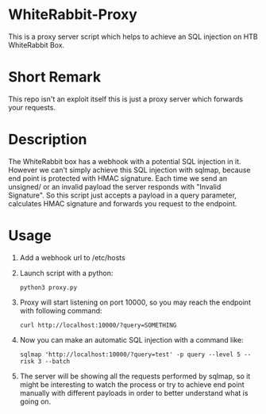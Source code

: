 # WhiteRabbit-Proxy
This is a proxy server script which helps to achieve an SQL injection on HTB WhiteRabbit Box.

# Short Remark
This repo isn't an exploit itself this is just a proxy server which forwards your requests.

# Description
The WhiteRabbit box has a webhook with a potential SQL injection in it. However we can't simply achieve this
SQL injection with sqlmap, because end point is protected with HMAC signature. Each time we send an unsigned/
or an invalid payload the server responds with "Invalid Signature". So this script just accepts a payload
in a query parameter, calculates HMAC signature and forwards you request to the endpoint.


# Usage

1. Add a webhook url to /etc/hosts

2. Launch script with a python:
   
   ```python3 proxy.py```

3. Proxy will start listening on port 10000, so you may reach the endpoint with following command:

   ```curl http://localhost:10000/?query=SOMETHING```

4. Now you can make an automatic SQL injection with a command like:
   
   ```sqlmap 'http://localhost:10000/?query=test' -p query --level 5 --risk 3 --batch```

5. The server will be showing all the requests performed by sqlmap, so it might be interesting to watch the
process or try to achieve end point manually with different payloads in order to better understand what is
going on.


